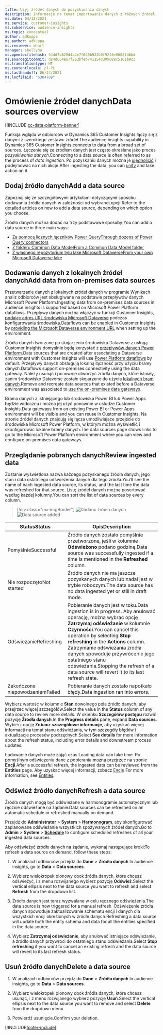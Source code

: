 ```yaml
---
title: Użyj źródeł danych do pozyskiwania danych
description: Informacje na temat importowania danych z różnych źródeł.
ms.date: 04/12/2021
ms.service: customer-insights
ms.subservice: audience-insights
ms.topic: conceptual
author: adkuppa
ms.author: adkuppa
ms.reviewer: mhart
manager: shellyha
ms.openlocfilehash: 54dd7b629d4b4e7f640b932b0f9246e0602f46bd
ms.sourcegitcommit: d84d664e67f263bfeb741154d309088c5101b9c3
ms.translationtype: HT
ms.contentlocale: pl-PL
ms.lasthandoff: 06/24/2021
ms.locfileid: "6304709"
---
```

# <a name="data-sources-overview"></a><span data-ttu-id="b322e-103">Omówienie źródeł danych</span><span class="sxs-lookup"><span data-stu-id="b322e-103">Data sources overview</span></span>

[!INCLUDE [cc-data-platform-banner](../includes/cc-data-platform-banner.md)]

<span data-ttu-id="b322e-104">Funkcja wglądu w odbiorców w Dynamics 365 Customer Insights łączy się z danymi z szerokiego zestawu źródeł.</span><span class="sxs-lookup"><span data-stu-id="b322e-104">The audience insights capability in Dynamics 365 Customer Insights connects to data from a broad set of sources.</span></span> <span data-ttu-id="b322e-105">Łączenie się ze źródłem danych jest często określane jako proces *pozyskiwania danych*.</span><span class="sxs-lookup"><span data-stu-id="b322e-105">Connecting to a data source is often referred to as the process of *data ingestion*.</span></span> <span data-ttu-id="b322e-106">Po pozyskaniu danych można je [ujednolicić](data-unification.md) i podejmować na nich akcje.</span><span class="sxs-lookup"><span data-stu-id="b322e-106">After ingesting the data, you can [unify](data-unification.md) and take action on it.</span></span>

## <a name="add-a-data-source"></a><span data-ttu-id="b322e-107">Dodaj źródło danych</span><span class="sxs-lookup"><span data-stu-id="b322e-107">Add a data source</span></span>

<span data-ttu-id="b322e-108">Zapoznaj się ze szczegółowymi artykułami dotyczącymi sposobu dodawania źródła danych w zależności od wybranej opcji.</span><span class="sxs-lookup"><span data-stu-id="b322e-108">Refer to the detailed articles on how to add a data source, depending on which option you choose.</span></span>

<span data-ttu-id="b322e-109">Źródło danych można dodać na trzy podstawowe sposoby:</span><span class="sxs-lookup"><span data-stu-id="b322e-109">You can add a data source in three main ways:</span></span>

- [<span data-ttu-id="b322e-110">Za pomocą licznych łączników Power Query</span><span class="sxs-lookup"><span data-stu-id="b322e-110">Through dozens of Power Query connectors</span></span>](connect-power-query.md)
- [<span data-ttu-id="b322e-111">Z folderu Common Data Model</span><span class="sxs-lookup"><span data-stu-id="b322e-111">From a Common Data Model folder</span></span>](connect-common-data-model.md)
- [<span data-ttu-id="b322e-112">Z własnego repozytorium tylu lake Microsoft Dataverse</span><span class="sxs-lookup"><span data-stu-id="b322e-112">From your own Microsoft Dataverse lake</span></span>](connect-common-data-service-lake.md)

## <a name="add-data-from-on-premises-data-sources"></a><span data-ttu-id="b322e-113">Dodawanie danych z lokalnych źródeł danych</span><span class="sxs-lookup"><span data-stu-id="b322e-113">Add data from on-premises data sources</span></span>

<span data-ttu-id="b322e-114">Przetwarzanie danych z lokalnych źródeł danych w programie Wynikach analiz odbiorców jest obsługiwane na podstawie przepływów danych Microsoft Power Platform.</span><span class="sxs-lookup"><span data-stu-id="b322e-114">Ingesting data from on-premises data sources in audience insights is supported based on Microsoft Power Platform dataflows.</span></span> <span data-ttu-id="b322e-115">Przepływy danych można włączyć w funkcji Customer Insights, [podając adres URL środowiska Microsoft Dataverse](manage-environments.md#create-an-environment-in-an-existing-organization) podczas konfigurowania środowiska.</span><span class="sxs-lookup"><span data-stu-id="b322e-115">Dataflows can be enabled in Customer Insights by [providing the Microsoft Dataverse environment URL](manage-environments.md#create-an-environment-in-an-existing-organization) when setting up the environment.</span></span>

<span data-ttu-id="b322e-116">Źródła danych tworzone po skojarzeniu środowiska Dataverse z usługą Customer Insights domyślnie będą korzystać z [przepływów danych Power Platform](/power-query/dataflows/overview-dataflows-across-power-platform-dynamics-365).</span><span class="sxs-lookup"><span data-stu-id="b322e-116">Data sources that are created after associating a Dataverse environment with Customer Insights will use [Power Platform dataflows](/power-query/dataflows/overview-dataflows-across-power-platform-dynamics-365) by default.</span></span> <span data-ttu-id="b322e-117">Przepływy danych obsługują lokalną łączność przy użyciu bramy danych.</span><span class="sxs-lookup"><span data-stu-id="b322e-117">Dataflows support on-premises connectivity using the data gateway.</span></span> <span data-ttu-id="b322e-118">Należy usunąć i ponownie utworzyć źródła danych, które istniały, zanim środowisko Dataverse zostało skojarzone do użycia [lokalnych bram danych](/data-integration/gateway/service-gateway-app.md).</span><span class="sxs-lookup"><span data-stu-id="b322e-118">Remove and recreate data sources that existed before a Dataverse environment was associated to [use the on-premises data gateways](/data-integration/gateway/service-gateway-app.md).</span></span>

<span data-ttu-id="b322e-119">Brama danych z istniejącego lub środowiska Power BI lub Power Apps będzie widoczna i można jej użyć ponownie w usłudze Customer Insights.</span><span class="sxs-lookup"><span data-stu-id="b322e-119">Data gateways from an existing Power BI or Power Apps environment will be visible and you can reuse in Customer Insights.</span></span> <span data-ttu-id="b322e-120">Na stronie źródeł danych znajdują się łącza umożliwiające przejście do środowiska Microsoft Power Platform, w którym można wyświetlić i skonfigurować lokalne bramy danych.</span><span class="sxs-lookup"><span data-stu-id="b322e-120">The data sources page shows links to go to the Microsoft Power Platform environment where you can view and configure on-premises data gateways.</span></span>

## <a name="review-ingested-data"></a><span data-ttu-id="b322e-121">Przeglądanie pobranych danych</span><span class="sxs-lookup"><span data-stu-id="b322e-121">Review ingested data</span></span>

<span data-ttu-id="b322e-122">Zostanie wyświetlona nazwa każdego pozyskanego źródła danych, jego stan i data ostatniego odświeżenia danych dla tego źródła.</span><span class="sxs-lookup"><span data-stu-id="b322e-122">You'll see the name of each ingested data source, its status, and the last time the data was refreshed for that source.</span></span> <span data-ttu-id="b322e-123">Listę źródeł danych można posortować według każdej kolumny.</span><span class="sxs-lookup"><span data-stu-id="b322e-123">You can sort the list of data sources by every column.</span></span>

> [!div class="mx-imgBorder"]
> <span data-ttu-id="b322e-124">![Dodano źródło danych](media/configure-data-datasource-added.png "Dodano źródło danych")</span><span class="sxs-lookup"><span data-stu-id="b322e-124">![Data source added](media/configure-data-datasource-added.png "Data source added")</span></span>

|<span data-ttu-id="b322e-125">Status</span><span class="sxs-lookup"><span data-stu-id="b322e-125">Status</span></span>  |<span data-ttu-id="b322e-126">Opis</span><span class="sxs-lookup"><span data-stu-id="b322e-126">Description</span></span>  |
|---------|---------|
|<span data-ttu-id="b322e-127">Pomyślnie</span><span class="sxs-lookup"><span data-stu-id="b322e-127">Successful</span></span>   |<span data-ttu-id="b322e-128">Źródło danych zostało pomyślnie przetworzone, jeśli w kolumnie **Odświeżono** podano godzinę.</span><span class="sxs-lookup"><span data-stu-id="b322e-128">Data source was successfully ingested if a time is mentioned in the **Refreshed** column.</span></span>
|<span data-ttu-id="b322e-129">Nie rozpoczęto</span><span class="sxs-lookup"><span data-stu-id="b322e-129">Not started</span></span>   |<span data-ttu-id="b322e-130">Źródło danych nie ma jeszcze pozyskanych danych lub nadal jest w trybie roboczym.</span><span class="sxs-lookup"><span data-stu-id="b322e-130">The data source has no data ingested yet or still in draft mode.</span></span>         |
|<span data-ttu-id="b322e-131">Odświeżanie</span><span class="sxs-lookup"><span data-stu-id="b322e-131">Refreshing</span></span>    |<span data-ttu-id="b322e-132">Pobieranie danych jest w toku.</span><span class="sxs-lookup"><span data-stu-id="b322e-132">Data ingestion is in progress.</span></span> <span data-ttu-id="b322e-133">Aby anulować operację, można wybrać opcję **Zatrzymaj odświeżanie** w kolumnie **Czynności**.</span><span class="sxs-lookup"><span data-stu-id="b322e-133">You can cancel this operation by selecting **Stop refreshing** in the **Actions** column.</span></span> <span data-ttu-id="b322e-134">Zatrzymanie odświeżania źródła danych spowoduje przywrócenie jego ostatniego stanu odświeżania.</span><span class="sxs-lookup"><span data-stu-id="b322e-134">Stopping the refresh of a data source will revert it to its last refresh state.</span></span>       |
|<span data-ttu-id="b322e-135">Zakończone niepowodzeniem</span><span class="sxs-lookup"><span data-stu-id="b322e-135">Failed</span></span>     |<span data-ttu-id="b322e-136">Pobieranie danych zostało napotkało błędy.</span><span class="sxs-lookup"><span data-stu-id="b322e-136">Data ingestion ran into errors.</span></span>         |

<span data-ttu-id="b322e-137">Wybierz wartość w kolumnie **Stan** dowolnego pola źródło danych, aby przejrzeć więcej szczegółów.</span><span class="sxs-lookup"><span data-stu-id="b322e-137">Select the value in the **Status** column of any data source to review more details.</span></span> <span data-ttu-id="b322e-138">W okienku **Szczegółów postępu** rozwiń pozycję **Źródła danych**.</span><span class="sxs-lookup"><span data-stu-id="b322e-138">In the **Progress details** pane, expand **Data sources**.</span></span> <span data-ttu-id="b322e-139">Wybierz opcję **Zobacz szczegółowe informacje**, aby uzyskać więcej informacji na temat stanu odświeżania, w tym szczegóły błędów i aktualizacje procesów podrzędnych.</span><span class="sxs-lookup"><span data-stu-id="b322e-139">Select **See details** for more information about the refresh status, including error details and downstream process updates.</span></span>

<span data-ttu-id="b322e-140">Ładowanie danych może zająć czas.</span><span class="sxs-lookup"><span data-stu-id="b322e-140">Loading data can take time.</span></span> <span data-ttu-id="b322e-141">Po pomyślnym odświeżeniu dane z pobierania można przejrzeć na stronie **Encji**.</span><span class="sxs-lookup"><span data-stu-id="b322e-141">After a successful refresh, the ingested data can be reviewed from the **Entities** page.</span></span> <span data-ttu-id="b322e-142">Aby uzyskać więcej informacji, zobacz [Encje](entities.md).</span><span class="sxs-lookup"><span data-stu-id="b322e-142">For more information, see [Entities](entities.md).</span></span>

## <a name="refresh-a-data-source"></a><span data-ttu-id="b322e-143">Odśwież źródło danych</span><span class="sxs-lookup"><span data-stu-id="b322e-143">Refresh a data source</span></span>

<span data-ttu-id="b322e-144">Źródła danych mogą być odświeżane w harmonogramie automatycznym lub ręcznie odświeżane na żądanie.</span><span class="sxs-lookup"><span data-stu-id="b322e-144">Data sources can be refreshed on an automatic schedule or refreshed manually on demand.</span></span> 

<span data-ttu-id="b322e-145">Przejdź do **Administrator** > **System** > [**Harmonogram**](system.md#schedule-tab), aby skonfigurować zaplanowane odświeżanie wszystkich spożywanych źródeł danych.</span><span class="sxs-lookup"><span data-stu-id="b322e-145">Go to **Admin** > **System** > [**Schedule**](system.md#schedule-tab) to configure scheduled refreshes of all your ingested data sources.</span></span>

<span data-ttu-id="b322e-146">Aby odświeżyć źródło danych na żądanie, wykonaj następujące kroki:</span><span class="sxs-lookup"><span data-stu-id="b322e-146">To refresh a data source on demand, follow these steps:</span></span>

1. <span data-ttu-id="b322e-147">W analizach odbiorców przejdź do **Dane** > **Źródła danych**.</span><span class="sxs-lookup"><span data-stu-id="b322e-147">In audience insights, go to **Data** > **Data sources**.</span></span>

2. <span data-ttu-id="b322e-148">Wybierz wielokropek pionowy obok źródła danych, które chcesz odświeżyć, i z menu rozwijanego wybierz pozycję **Odśwież**.</span><span class="sxs-lookup"><span data-stu-id="b322e-148">Select the vertical ellipsis next to the data source you want to refresh and select **Refresh** from the dropdown list.</span></span>

3. <span data-ttu-id="b322e-149">Źródło danych jest teraz wyzwalane w celu ręcznego odświeżenia.</span><span class="sxs-lookup"><span data-stu-id="b322e-149">The data source is now triggered for a manual refresh.</span></span> <span data-ttu-id="b322e-150">Odświeżenie źródła danych spowoduje zaktualizowanie schematu encji i danych dla wszystkich encji określonych w źródle danych.</span><span class="sxs-lookup"><span data-stu-id="b322e-150">Refreshing a data source will update both the entity schema and data for all the entities specified in the data source.</span></span>

4. <span data-ttu-id="b322e-151">Wybierz **Zatrzymaj odświeżanie**, aby anulować istniejące odświeżanie, a źródło danych przywróci do ostatniego stanu odświeżania.</span><span class="sxs-lookup"><span data-stu-id="b322e-151">Select **Stop refreshing** if you want to cancel an existing refresh and the data source will revert to its last refresh status.</span></span>

## <a name="delete-a-data-source"></a><span data-ttu-id="b322e-152">Usuń źródło danych</span><span class="sxs-lookup"><span data-stu-id="b322e-152">Delete a data source</span></span>

1. <span data-ttu-id="b322e-153">W analizach odbiorców przejdź do **Dane** > **Źródła danych**.</span><span class="sxs-lookup"><span data-stu-id="b322e-153">In audience insights, go to **Data** > **Data sources**.</span></span>

2. <span data-ttu-id="b322e-154">Wybierz wielokropek pionowy obok źródła danych, które chcesz usunąć, i z menu rozwijanego wybierz pozycję **Usuń**.</span><span class="sxs-lookup"><span data-stu-id="b322e-154">Select the vertical ellipsis next to the data source you want to remove and select **Delete** from the dropdown menu.</span></span>

3. <span data-ttu-id="b322e-155">Potwierdź usunięcie.</span><span class="sxs-lookup"><span data-stu-id="b322e-155">Confirm your deletion.</span></span>


[!INCLUDE[footer-include](../includes/footer-banner.md)]
